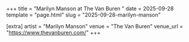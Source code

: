 +++
title = "Marilyn Manson at The Van Buren "
date = 2025-09-28
template = "page.html"
slug = "2025-09-28-marilyn-manson"

[extra]
artist = "Marilyn Manson"
venue = "The Van Buren"
venue_url = "https://www.thevanburen.com/"
+++
